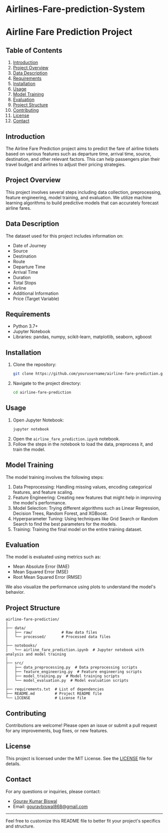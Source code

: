 # Airlines-Fare-prediction-System
# Airline Fare Prediction Project

## Table of Contents
1. [Introduction](#introduction)
2. [Project Overview](#project-overview)
3. [Data Description](#data-description)
4. [Requirements](#requirements)
5. [Installation](#installation)
6. [Usage](#usage)
7. [Model Training](#model-training)
8. [Evaluation](#evaluation)
9. [Project Structure](#project-structure)
10. [Contributing](#contributing)
11. [License](#license)
12. [Contact](#contact)

## Introduction
The Airline Fare Prediction project aims to predict the fare of airline tickets based on various features such as departure time, arrival time, source, destination, and other relevant factors. This can help passengers plan their travel budget and airlines to adjust their pricing strategies.

## Project Overview
This project involves several steps including data collection, preprocessing, feature engineering, model training, and evaluation. We utilize machine learning algorithms to build predictive models that can accurately forecast airline fares.

## Data Description
The dataset used for this project includes information on:
- Date of Journey
- Source
- Destination
- Route
- Departure Time
- Arrival Time
- Duration
- Total Stops
- Airline
- Additional Information
- Price (Target Variable)

## Requirements
- Python 3.7+
- Jupyter Notebook
- Libraries: pandas, numpy, scikit-learn, matplotlib, seaborn, xgboost

## Installation
1. Clone the repository:
   ```bash
   git clone https://github.com/yourusername/airline-fare-prediction.git
   ```
2. Navigate to the project directory:
   ```bash
   cd airline-fare-prediction
   ```

## Usage
1. Open Jupyter Notebook:
   ```bash
   jupyter notebook
   ```
2. Open the `airline_fare_prediction.ipynb` notebook.
3. Follow the steps in the notebook to load the data, preprocess it, and train the model.

## Model Training
The model training involves the following steps:
1. Data Preprocessing: Handling missing values, encoding categorical features, and feature scaling.
2. Feature Engineering: Creating new features that might help in improving the model's performance.
3. Model Selection: Trying different algorithms such as Linear Regression, Decision Trees, Random Forest, and XGBoost.
4. Hyperparameter Tuning: Using techniques like Grid Search or Random Search to find the best parameters for the models.
5. Training: Training the final model on the entire training dataset.

## Evaluation
The model is evaluated using metrics such as:
- Mean Absolute Error (MAE)
- Mean Squared Error (MSE)
- Root Mean Squared Error (RMSE)

We also visualize the performance using plots to understand the model's behavior.

## Project Structure
```
airline-fare-prediction/
│
├── data/
│   ├── raw/             # Raw data files
│   └── processed/       # Processed data files
│
├── notebooks/
│   └── airline_fare_prediction.ipynb  # Jupyter notebook with analysis and model training
│
├── src/
│   ├── data_preprocessing.py  # Data preprocessing scripts
│   ├── feature_engineering.py  # Feature engineering scripts
│   ├── model_training.py  # Model training scripts
│   └── model_evaluation.py  # Model evaluation scripts
│
├── requirements.txt  # List of dependencies
├── README.md         # Project README file
└── LICENSE           # License file
```

## Contributing
Contributions are welcome! Please open an issue or submit a pull request for any improvements, bug fixes, or new features.

## License
This project is licensed under the MIT License. See the [LICENSE](LICENSE) file for details.

## Contact
For any questions or inquiries, please contact:
- [Gourav Kumar Biswal](https://github.com/GKB868)
- Email: gouravbiswal868@gmail.com

---

Feel free to customize this README file to better fit your project's specifics and structure.
